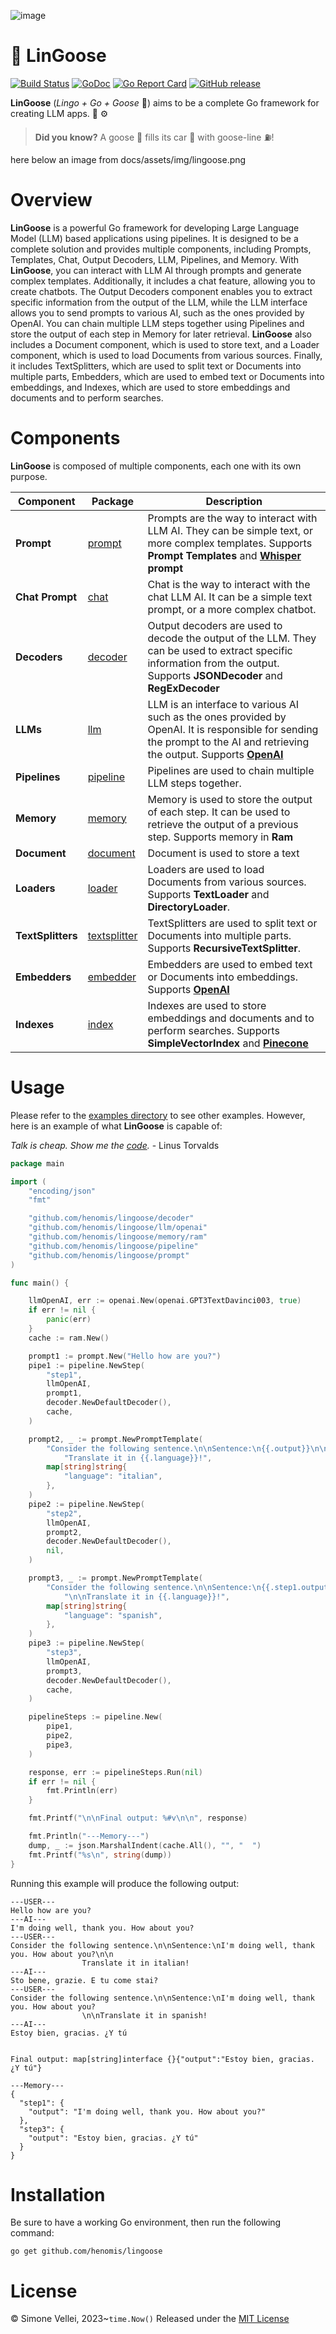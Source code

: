 ![image](./docs/assets/img/lingoose-small.png )

# 🪿 LinGoose

[![Build Status](https://github.com/henomis/lingoose/actions/workflows/test.yml/badge.svg)](https://github.com/henomis/lingoose/actions/workflows/test.yml) [![GoDoc](https://godoc.org/github.com/henomis/lingoose?status.svg)](https://godoc.org/github.com/henomis/lingoose) [![Go Report Card](https://goreportcard.com/badge/github.com/henomis/lingoose)](https://goreportcard.com/report/github.com/henomis/lingoose) [![GitHub release](https://img.shields.io/github/release/henomis/lingoose.svg)](https://github.com/henomis/lingoose/releases)

**LinGoose** (_Lingo + Go + Goose_ 🪿) aims to be a complete Go framework for creating LLM apps. 🤖 ⚙️

> **Did you know?** A goose 🪿 fills its car 🚗 with goose-line ⛽!

here below an image from docs/assets/img/lingoose.png

# Overview
**LinGoose** is a powerful Go framework for developing Large Language Model (LLM) based applications using pipelines. It is designed to be a complete solution and provides multiple components, including Prompts, Templates, Chat, Output Decoders, LLM, Pipelines, and Memory. With **LinGoose**, you can interact with LLM AI through prompts and generate complex templates. Additionally, it includes a chat feature, allowing you to create chatbots. The Output Decoders component enables you to extract specific information from the output of the LLM, while the LLM interface allows you to send prompts to various AI, such as the ones provided by OpenAI. You can chain multiple LLM steps together using Pipelines and store the output of each step in Memory for later retrieval. **LinGoose** also includes a Document component, which is used to store text, and a Loader component, which is used to load Documents from various sources. Finally, it includes TextSplitters, which are used to split text or Documents into multiple parts, Embedders, which are used to embed text or Documents into embeddings, and Indexes, which are used to store embeddings and documents and to perform searches.

# Components
**LinGoose** is composed of multiple components, each one with its own purpose.

| Component | Package|Description |
| --- | --- | ---|
|**Prompt** | [prompt](prompt/)| Prompts are the way to interact with LLM AI. They can be simple text, or more complex templates. Supports **Prompt Templates** and  **[Whisper](https://openai.com) prompt**|
|**Chat Prompt** | [chat](chat/) | Chat is the way to interact with the chat LLM AI. It can be a simple text prompt, or a more complex chatbot. |
|**Decoders** | [decoder](decoder/) | Output decoders are used to decode the output of the LLM. They can be used to extract specific information from the output. Supports **JSONDecoder** and **RegExDecoder** |
|**LLMs** |[llm](llm/) | LLM is an interface to various AI such as the ones provided by OpenAI. It is responsible for sending the prompt to the AI and retrieving the output. Supports **[OpenAI](https://openai.com)**|
|**Pipelines** | [pipeline](pipeline/)|Pipelines are used to chain multiple LLM steps together. |
|**Memory** | [memory](memory/)|Memory is used to store the output of each step. It can be used to retrieve the output of a previous step. Supports memory in **Ram**|
|**Document** | [document](document/)|Document is used to store a text |
|**Loaders** | [loader](loader/)|Loaders are used to load Documents from various sources. Supports **TextLoader** and **DirectoryLoader**. |
|**TextSplitters**| [textsplitter](textsplitter/)|TextSplitters are used to split text or Documents into multiple parts. Supports **RecursiveTextSplitter**.|
|**Embedders** | [embedder](embedder/)|Embedders are used to embed text or Documents into embeddings. Supports **[OpenAI](https://openai.com)** |
|**Indexes**| [index](index/)|Indexes are used to store embeddings and documents and to perform searches. Supports **SimpleVectorIndex** and **[Pinecone](https://pinecone.io)**|

# Usage

Please refer to the [examples directory](examples/) to see other examples. However, here is an example of what **LinGoose** is capable of:

_Talk is cheap. Show me the [code](examples/)._ - Linus Torvalds

```go
package main

import (
	"encoding/json"
	"fmt"

	"github.com/henomis/lingoose/decoder"
	"github.com/henomis/lingoose/llm/openai"
	"github.com/henomis/lingoose/memory/ram"
	"github.com/henomis/lingoose/pipeline"
	"github.com/henomis/lingoose/prompt"
)

func main() {

	llmOpenAI, err := openai.New(openai.GPT3TextDavinci003, true)
	if err != nil {
		panic(err)
	}
	cache := ram.New()

	prompt1 := prompt.New("Hello how are you?")
	pipe1 := pipeline.NewStep(
		"step1",
		llmOpenAI,
		prompt1,
		decoder.NewDefaultDecoder(),
		cache,
	)

	prompt2, _ := prompt.NewPromptTemplate(
		"Consider the following sentence.\n\nSentence:\n{{.output}}\n\n"+
			"Translate it in {{.language}}!",
		map[string]string{
			"language": "italian",
		},
	)
	pipe2 := pipeline.NewStep(
		"step2",
		llmOpenAI,
		prompt2,
		decoder.NewDefaultDecoder(),
		nil,
	)

	prompt3, _ := prompt.NewPromptTemplate(
		"Consider the following sentence.\n\nSentence:\n{{.step1.output}}"+
			"\n\nTranslate it in {{.language}}!",
		map[string]string{
			"language": "spanish",
		},
	)
	pipe3 := pipeline.NewStep(
		"step3",
		llmOpenAI,
		prompt3,
		decoder.NewDefaultDecoder(),
		cache,
	)

	pipelineSteps := pipeline.New(
		pipe1,
		pipe2,
		pipe3,
	)

	response, err := pipelineSteps.Run(nil)
	if err != nil {
		fmt.Println(err)
	}

	fmt.Printf("\n\nFinal output: %#v\n\n", response)

	fmt.Println("---Memory---")
	dump, _ := json.MarshalIndent(cache.All(), "", "  ")
	fmt.Printf("%s\n", string(dump))
}
```

Running this example will produce the following output:

```
---USER---
Hello how are you?
---AI---
I'm doing well, thank you. How about you?
---USER---
Consider the following sentence.\n\nSentence:\nI'm doing well, thank you. How about you?\n\n
                Translate it in italian!
---AI---
Sto bene, grazie. E tu come stai?
---USER---
Consider the following sentence.\n\nSentence:\nI'm doing well, thank you. How about you?
                \n\nTranslate it in spanish!
---AI---
Estoy bien, gracias. ¿Y tú


Final output: map[string]interface {}{"output":"Estoy bien, gracias. ¿Y tú"}

---Memory---
{
  "step1": {
    "output": "I'm doing well, thank you. How about you?"
  },
  "step3": {
    "output": "Estoy bien, gracias. ¿Y tú"
  }
}
```

# Installation
Be sure to have a working Go environment, then run the following command:

```shell
go get github.com/henomis/lingoose
```


# License
© Simone Vellei, 2023~`time.Now()`
Released under the [MIT License](LICENSE)
